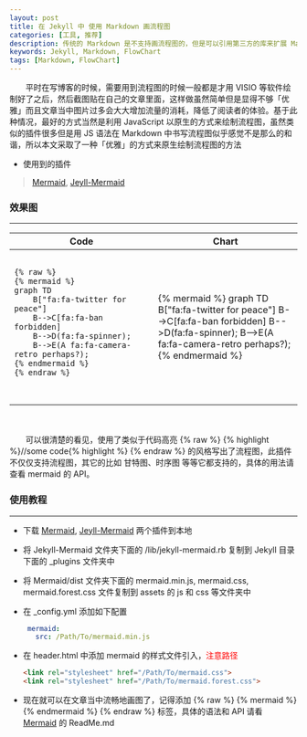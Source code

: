 ```yaml
---
layout: post
title: 在 Jekyll 中 使用 Markdown 画流程图
categories: [工具, 推荐]
description: 传统的 Markdown 是不支持画流程图的，但是可以引用第三方的库来扩展 Markdown 的能力，本文才用了将 Jekyll-Mermaid 插件引入到站点中，从而实现了以 Markdown 的语法画出「优雅」流程图。
keywords: Jekyll, Markdown, FlowChart
tags: [Markdown, FlowChart]
---
```


　　平时在写博客的时候，需要用到流程图的时候一般都是才用 VISIO 等软件绘制好了之后，然后截图贴在自己的文章里面，这样做虽然简单但是显得不够「优雅」而且文章当中图片过多会大大增加流量的消耗，降低了阅读者的体验。基于此种情况，最好的方式当然是利用 JavaScript 以原生的方式来绘制流程图，虽然类似的插件很多但是用 JS 语法在 Markdown 中书写流程图似乎感觉不是那么的和谐，所以本文采取了一种「优雅」的方式来原生绘制流程图的方法

* 使用到的插件

> [Mermaid][href1], [Jeyll-Mermaid][href2]

### 效果图

---

<table>
<thead>
    <th>
        Code
    </th>
    <th>
        Chart
    </th>
</thead>
<tbody>
    <tr>
        <td style="width:50% !important">
             <pre style="padding:0px">
            <code style="padding:0px">
{% raw %} 
{% mermaid %} 
graph TD
    B["fa:fa-twitter for peace"]
    B-->C[fa:fa-ban forbidden]
    B-->D(fa:fa-spinner);
    B-->E(A fa:fa-camera-retro perhaps?);
{% endmermaid %}
{% endraw %}
            </code>
            </pre>           
         </td>
         <td>
            {% mermaid %} 
             graph TD
                B["fa:fa-twitter for peace"]
                B-->C[fa:fa-ban forbidden]
                B-->D(fa:fa-spinner);
                B-->E(A fa:fa-camera-retro perhaps?);
            {% endmermaid %} 
        </td>
    </tr>
</tbody>
</table>
<br/>
<br/>
　　可以很清楚的看见，使用了类似于代码高亮 {% raw %} {% highlight %}//some code{% highlight %} {% endraw %} 的风格写出了流程图，此插件不仅仅支持流程图，其它的比如 甘特图、时序图 等等它都支持的，具体的用法请查看 mermaid 的 API。

### 使用教程

---

* 下载 [Mermaid][href1], [Jeyll-Mermaid][href2] 两个插件到本地

* 将 Jekyll-Mermaid 文件夹下面的 /lib/jekyll-mermaid.rb 复制到 Jekyll 目录下面的 _plugins 文件夹中

* 将 Mermaid/dist 文件夹下面的 mermaid.min.js, mermaid.css, mermaid.forest.css 文件复制到 assets 的 js 和 css 等文件夹中

* 在 _config.yml 添加如下配置

  ```yml
   mermaid:
     src: /Path/To/mermaid.min.js
  ```
* 在 header.html 中添加 mermaid 的样式文件引入，<font color="red">注意路径</font>

  ```html   
  <link rel="stylesheet" href="/Path/To/mermaid.css">
  <link rel="stylesheet" href="/Path/To/mermaid.forest.css">
  ```
* 现在就可以在文章当中流畅地画图了，记得添加 {% raw %} {% mermaid %} {% endmermaid %} {% endraw %} 标签，具体的语法和 API 请看 [Mermaid][href1] 的 ReadMe.md

[href1]: https://github.com/knsv/mermaid
[href2]: https://github.com/jasonbellamy/jekyll-mermaid